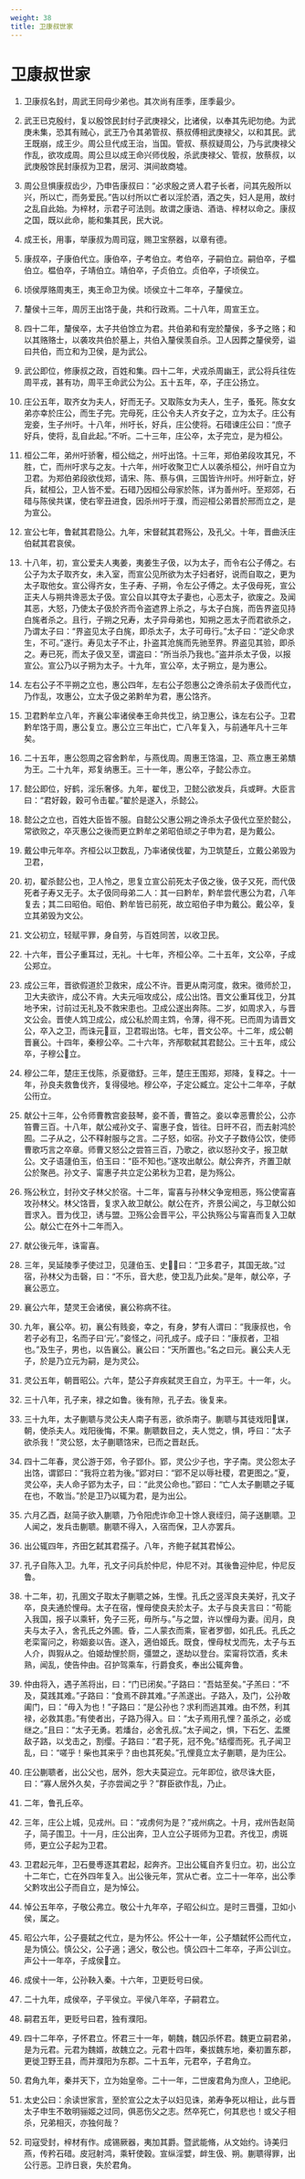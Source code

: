```yaml
---
weight: 38
title: 卫康叔世家
---
```


# 卫康叔世家

1. <span id="卫康叔世家-1"></span>
卫康叔名封，周武王同母少弟也。其次尚有厓季，厓季最少。

2. <span id="卫康叔世家-2"></span>
武王已克殷纣，复以殷馀民封纣子武庚禄父，比诸侯，以奉其先祀勿绝。为武庚未集，恐其有贼心，武王乃令其弟管叔、蔡叔傅相武庚禄父，以和其民。武王既崩，成王少。周公旦代成王治，当国。管叔、蔡叔疑周公，乃与武庚禄父作乱，欲攻成周。周公旦以成王命兴师伐殷，杀武庚禄父、管叔，放蔡叔，以武庚殷馀民封康叔为卫君，居河、淇间故商墟。

3. <span id="卫康叔世家-3"></span>
周公旦惧康叔齿少，乃申告康叔曰：“必求殷之贤人君子长者，问其先殷所以兴，所以亡，而务爱民。”告以纣所以亡者以淫於酒，酒之失，妇人是用，故纣之乱自此始。为梓材，示君子可法则。故谓之康诰、酒诰、梓材以命之。康叔之国，既以此命，能和集其民，民大说。

4. <span id="卫康叔世家-4"></span>
成王长，用事，举康叔为周司寇，赐卫宝祭器，以章有德。

5. <span id="卫康叔世家-5"></span>
康叔卒，子康伯代立。康伯卒，子考伯立。考伯卒，子嗣伯立。嗣伯卒，子榅伯立。榅伯卒，子靖伯立。靖伯卒，子贞伯立。贞伯卒，子顷侯立。

6. <span id="卫康叔世家-6"></span>
顷侯厚赂周夷王，夷王命卫为侯。顷侯立十二年卒，子釐侯立。

7. <span id="卫康叔世家-7"></span>
釐侯十三年，周厉王出饹于彘，共和行政焉。二十八年，周宣王立。

8. <span id="卫康叔世家-8"></span>
四十二年，釐侯卒，太子共伯馀立为君。共伯弟和有宠於釐侯，多予之赂；和以其赂赂士，以袭攻共伯於墓上，共伯入釐侯羡自杀。卫人因葬之釐侯旁，谥曰共伯，而立和为卫侯，是为武公。

9. <span id="卫康叔世家-9"></span>
武公即位，修康叔之政，百姓和集。四十二年，犬戎杀周幽王，武公将兵往佐周平戎，甚有功，周平王命武公为公。五十五年，卒，子庄公扬立。

10. <span id="卫康叔世家-10"></span>
庄公五年，取齐女为夫人，好而无子。又取陈女为夫人，生子，蚤死。陈女女弟亦幸於庄公，而生子完。完母死，庄公令夫人齐女子之，立为太子。庄公有宠妾，生子州吁。十八年，州吁长，好兵，庄公使将。石碏谏庄公曰：“庶子好兵，使将，乱自此起。”不听。二十三年，庄公卒，太子完立，是为桓公。

11. <span id="卫康叔世家-11"></span>
桓公二年，弟州吁骄奢，桓公绌之，州吁出饹。十三年，郑伯弟段攻其兄，不胜，亡，而州吁求与之友。十六年，州吁收聚卫亡人以袭杀桓公，州吁自立为卫君。为郑伯弟段欲伐郑，请宋、陈、蔡与俱，三国皆许州吁。州吁新立，好兵，弑桓公，卫人皆不爱。石碏乃因桓公母家於陈，详为善州吁。至郑郊，石碏与陈侯共谋，使右宰丑进食，因杀州吁于濮，而迎桓公弟晋於邢而立之，是为宣公。

12. <span id="卫康叔世家-12"></span>
宣公七年，鲁弑其君隐公。九年，宋督弑其君殇公，及孔父。十年，晋曲沃庄伯弑其君哀侯。

13. <span id="卫康叔世家-13"></span>
十八年，初，宣公爱夫人夷姜，夷姜生子伋，以为太子，而令右公子傅之。右公子为太子取齐女，未入室，而宣公见所欲为太子妇者好，说而自取之，更为太子取他女。宣公得齐女，生子寿、子朔，令左公子傅之。太子伋母死，宣公正夫人与朔共谗恶太子伋。宣公自以其夺太子妻也，心恶太子，欲废之。及闻其恶，大怒，乃使太子伋於齐而令盗遮界上杀之，与太子白旄，而告界盗见持白旄者杀之。且行，子朔之兄寿，太子异母弟也，知朔之恶太子而君欲杀之，乃谓太子曰：“界盗见太子白旄，即杀太子，太子可毋行。”太子曰：“逆父命求生，不可。”遂行。寿见太子不止，扑盗其沧旄而先驰至界。界盗见其验，即杀之。寿已死，而太子伋又至，谓盗曰：“所当杀乃我也。”盗并杀太子伋，以报宣公。宣公乃以子朔为太子。十九年，宣公卒，太子朔立，是为惠公。

14. <span id="卫康叔世家-14"></span>
左右公子不平朔之立也，惠公四年，左右公子怨惠公之谗杀前太子伋而代立，乃作乱，攻惠公，立太子伋之弟黔牟为君，惠公饹齐。

15. <span id="卫康叔世家-15"></span>
卫君黔牟立八年，齐襄公率诸侯奉王命共伐卫，纳卫惠公，诛左右公子。卫君黔牟饹于周，惠公复立。惠公立三年出亡，亡八年复入，与前通年凡十三年矣。

16. <span id="卫康叔世家-16"></span>
二十五年，惠公怨周之容舍黔牟，与燕伐周。周惠王饹温，卫、燕立惠王弟穨为王。二十九年，郑复纳惠王。三十一年，惠公卒，子懿公赤立。

17. <span id="卫康叔世家-17"></span>
懿公即位，好鹤，淫乐奢侈。九年，翟伐卫，卫懿公欲发兵，兵或畔。大臣言曰：“君好穀，穀可令击翟。”翟於是遂入，杀懿公。

18. <span id="卫康叔世家-18"></span>
懿公之立也，百姓大臣皆不服。自懿公父惠公朔之谗杀太子伋代立至於懿公，常欲败之，卒灭惠公之後而更立黔牟之弟昭伯顽之子申为君，是为戴公。

19. <span id="卫康叔世家-19"></span>
戴公申元年卒。齐桓公以卫数乱，乃率诸侯伐翟，为卫筑楚丘，立戴公弟毁为卫君，

20. <span id="卫康叔世家-20"></span>
初，翟杀懿公也，卫人怜之，思复立宣公前死太子伋之後，伋子又死，而代伋死者子寿又无子。太子伋同母弟二人：其一曰黔牟，黔牟尝代惠公为君，八年复去；其二曰昭伯。昭伯、黔牟皆已前死，故立昭伯子申为戴公。戴公卒，复立其弟毁为文公。

21. <span id="卫康叔世家-21"></span>
文公初立，轻赋平罪，身自劳，与百姓同苦，以收卫民。

22. <span id="卫康叔世家-22"></span>
十六年，晋公子重耳过，无礼。十七年，齐桓公卒。二十五年，文公卒，子成公郑立。

23. <span id="卫康叔世家-23"></span>
成公三年，晋欲假道於卫救宋，成公不许。晋更从南河度，救宋。徵师於卫，卫大夫欲许，成公不肯。大夫元咺攻成公，成公出饹。晋文公重耳伐卫，分其地予宋，讨前过无礼及不救宋患也。卫成公遂出奔陈。二岁，如周求入，与晋文公会。晋使人鸩卫成公，成公私於周主鸩，令薄，得不死。已而周为请晋文公，卒入之卫，而诛元亘，卫君瑕出饹。七年，晋文公卒。十二年，成公朝晋襄公。十四年，秦穆公卒。二十六年，齐邴歜弑其君懿公。三十五年，成公卒，子穆公立。

24. <span id="卫康叔世家-24"></span>
穆公二年，楚庄王伐陈，杀夏徵舒。三年，楚庄王围郑，郑降，复释之。十一年，孙良夫救鲁伐齐，复得侵地。穆公卒，子定公臧立。定公十二年卒，子献公衎立。

25. <span id="卫康叔世家-25"></span>
献公十三年，公令师曹教宫妾鼓琴，妾不善，曹笞之。妾以幸恶曹於公，公亦笞曹三百。十八年，献公戒孙文子、甯惠子食，皆往。日旰不召，而去射鸿於囿。二子从之，公不释射服与之言。二子怒，如宿。孙文子子数侍公饮，使师曹歌巧言之卒章。师曹又怒公之尝笞三百，乃歌之，欲以怒孙文子，报卫献公。文子语蘧伯玉，伯玉曰：“臣不知也。”遂攻出献公。献公奔齐，齐置卫献公於聚邑。孙文子、甯惠子共立定公弟秋为卫君，是为殇公。

26. <span id="卫康叔世家-26"></span>
殇公秋立，封孙文子林父於宿。十二年，甯喜与孙林父争宠相恶，殇公使甯喜攻孙林父。林父饹晋，复求入故卫献公。献公在齐，齐景公闻之，与卫献公如晋求入。晋为伐卫，诱与盟。卫殇公会晋平公，平公执殇公与甯喜而复入卫献公。献公亡在外十二年而入。

27. <span id="卫康叔世家-27"></span>
献公後元年，诛甯喜。

28. <span id="卫康叔世家-28"></span>
三年，吴延陵季子使过卫，见蘧伯玉、史，曰：“卫多君子，其国无故。”过宿，孙林父为击磬，曰：“不乐，音大悲，使卫乱乃此矣。”是年，献公卒，子襄公恶立。

29. <span id="卫康叔世家-29"></span>
襄公六年，楚灵王会诸侯，襄公称病不往。

30. <span id="卫康叔世家-30"></span>
九年，襄公卒。初，襄公有贱妾，幸之，有身，梦有人谓曰：“我康叔也，令若子必有卫，名而子曰‘元’。”妾怪之，问孔成子。成子曰：“康叔者，卫祖也。”及生子，男也，以告襄公。襄公曰：“天所置也。”名之曰元。襄公夫人无子，於是乃立元为嗣，是为灵公。

31. <span id="卫康叔世家-31"></span>
灵公五年，朝晋昭公。六年，楚公子弃疾弑灵王自立，为平王。十一年，火。

32. <span id="卫康叔世家-32"></span>
三十八年，孔子来，禄之如鲁。後有隙，孔子去。後复来。

33. <span id="卫康叔世家-33"></span>
三十九年，太子蒯聩与灵公夫人南子有恶，欲杀南子。蒯聩与其徒戏阳谋，朝，使杀夫人。戏阳後悔，不果。蒯聩数目之，夫人觉之，惧，呼曰：“太子欲杀我！”灵公怒，太子蒯聩饹宋，已而之晋赵氏。

34. <span id="卫康叔世家-34"></span>
四十二年春，灵公游于郊，令子郢仆。郢，灵公少子也，字子南。灵公怨太子出饹，谓郢曰：“我将立若为後。”郢对曰：“郢不足以辱社稷，君更图之。”夏，灵公卒，夫人命子郢为太子，曰：“此灵公命也。”郢曰：“亡人太子蒯聩之子辄在也，不敢当。”於是卫乃以辄为君，是为出公。

35. <span id="卫康叔世家-35"></span>
六月乙酉，赵简子欲入蒯聩，乃令阳虎诈命卫十馀人衰绖归，简子送蒯聩。卫人闻之，发兵击蒯聩。蒯聩不得入，入宿而保，卫人亦罢兵。

36. <span id="卫康叔世家-36"></span>
出公辄四年，齐田乞弑其君孺子。八年，齐鲍子弑其君悼公。

37. <span id="卫康叔世家-37"></span>
孔子自陈入卫。九年，孔文子问兵於仲尼，仲尼不对。其後鲁迎仲尼，仲尼反鲁。

38. <span id="卫康叔世家-38"></span>
十二年，初，孔圉文子取太子蒯聩之姊，生悝。孔氏之竖浑良夫美好，孔文子卒，良夫通於悝母。太子在宿，悝母使良夫於太子。太子与良夫言曰：“苟能入我国，报子以乘轩，免子三死，毋所与。”与之盟，许以悝母为妻。闰月，良夫与太子入，舍孔氏之外圃。昏，二人蒙衣而乘，宦者罗御，如孔氏。孔氏之老栾甯问之，称姻妾以告。遂入，適伯姬氏。既食，悝母杖戈而先，太子与五人介，舆猳从之。伯姬劫悝於厕，彊盟之，遂劫以登台。栾甯将饮酒，炙未熟，闻乱，使告仲由。召护驾乘车，行爵食炙，奉出公辄奔鲁。

39. <span id="卫康叔世家-39"></span>
仲由将入，遇子羔将出，曰：“门已闭矣。”子路曰：“吾姑至矣。”子羔曰：“不及，莫践其难。”子路曰：“食焉不辟其难。”子羔遂出。子路入，及门，公孙敢阖门，曰：“毋入为也！”子路曰：“是公孙也？求利而逃其难。由不然，利其禄，必救其患。”有使者出，子路乃得入。曰：“太子焉用孔悝？虽杀之，必或继之。”且曰：“太子无勇。若燔台，必舍孔叔。”太子闻之，惧，下石乞、盂黡敌子路，以戈击之，割缨。子路曰：“君子死，冠不免。”结缨而死。孔子闻卫乱，曰：“嗟乎！柴也其来乎？由也其死矣。”孔悝竟立太子蒯聩，是为庄公。

40. <span id="卫康叔世家-40"></span>
庄公蒯聩者，出公父也，居外，怨大夫莫迎立。元年即位，欲尽诛大臣，曰：“寡人居外久矣，子亦尝闻之乎？”群臣欲作乱，乃止。

41. <span id="卫康叔世家-41"></span>
二年，鲁孔丘卒。

42. <span id="卫康叔世家-42"></span>
三年，庄公上城，见戎州。曰：“戎虏何为是？”戎州病之。十月，戎州告赵简子，简子围卫。十一月，庄公出奔，卫人立公子斑师为卫君。齐伐卫，虏斑师，更立公子起为卫君。

43. <span id="卫康叔世家-43"></span>
卫君起元年，卫石曼尃逐其君起，起奔齐。卫出公辄自齐复归立。初，出公立十二年亡，亡在外四年复入。出公後元年，赏从亡者。立二十一年卒，出公季父黔攻出公子而自立，是为悼公。

44. <span id="卫康叔世家-44"></span>
悼公五年卒，子敬公弗立。敬公十九年卒，子昭公纠立。是时三晋彊，卫如小侯，属之。

45. <span id="卫康叔世家-45"></span>
昭公六年，公子亹弑之代立，是为怀公。怀公十一年，公子穨弑怀公而代立，是为慎公。慎公父，公子適；適父，敬公也。慎公四十二年卒，子声公训立。声公十一年卒，子成侯立。

46. <span id="卫康叔世家-46"></span>
成侯十一年，公孙鞅入秦。十六年，卫更贬号曰侯。

47. <span id="卫康叔世家-47"></span>
二十九年，成侯卒，子平侯立。平侯八年卒，子嗣君立。

48. <span id="卫康叔世家-48"></span>
嗣君五年，更贬号曰君，独有濮阳。

49. <span id="卫康叔世家-49"></span>
四十二年卒，子怀君立。怀君三十一年，朝魏，魏囚杀怀君。魏更立嗣君弟，是为元君。元君为魏婿，故魏立之。元君十四年，秦拔魏东地，秦初置东郡，更徙卫野王县，而并濮阳为东郡。二十五年，元君卒，子君角立。

50. <span id="卫康叔世家-50"></span>
君角九年，秦并天下，立为始皇帝。二十一年，二世废君角为庶人，卫绝祀。

51. <span id="卫康叔世家-51"></span>
太史公曰：余读世家言，至於宣公之太子以妇见诛，弟寿争死以相让，此与晋太子申生不敢明骊姬之过同，俱恶伤父之志。然卒死亡，何其悲也！或父子相杀，兄弟相灭，亦独何哉？

52. <span id="卫康叔世家-52"></span>
司寇受封，梓材有作。成锡厥器，夷加其爵。暨武能脩，从文始约。诗美归燕，传矜石碏。皮冠射鸿，乘轩使穀。宣纵淫嬖，衅生伋、朔。蒯聩得罪，出公行恶。卫祚日衰，失於君角。
